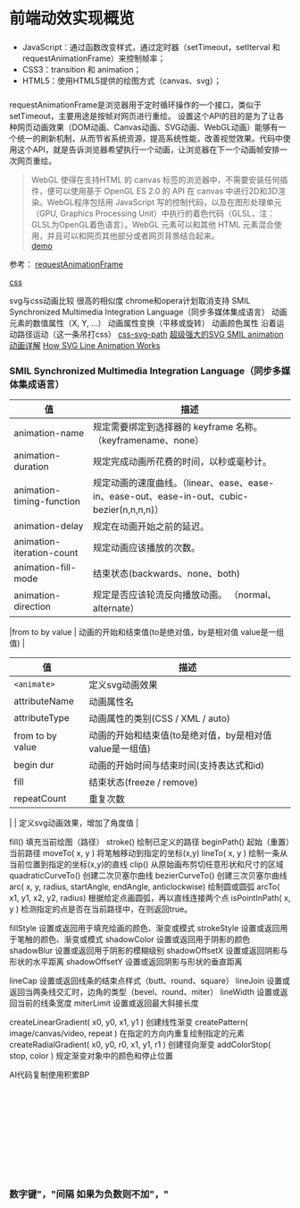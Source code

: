 # 前端动效实现概览

### 
* JavaScript：通过函数改变样式，通过定时器（setTimeout，setIterval 和 requestAnimationFrame）来控制帧率；
* CSS3：transition 和 animation；
* HTML5：使用HTML5提供的绘图方式（canvas、svg）；



###

requestAnimationFrame是浏览器用于定时循环操作的一个接口，类似于setTimeout，主要用途是按帧对网页进行重绘。
设置这个API的目的是为了让各种网页动画效果（DOM动画、Canvas动画、SVG动画、WebGL动画）能够有一个统一的刷新机制，从而节省系统资源，提高系统性能，改善视觉效果。代码中使用这个API，就是告诉浏览器希望执行一个动画，让浏览器在下一个动画帧安排一次网页重绘。

>WebGL 使得在支持HTML 的 canvas 标签的浏览器中，不需要安装任何插件，便可以使用基于 OpenGL ES 2.0 的 API 在 canvas 中进行2D和3D渲染。WebGL程序包括用 JavaScript 写的控制代码，以及在图形处理单元（GPU, Graphics Processing Unit）中执行的着色代码（GLSL，注：GLSL为OpenGL着色语言）。WebGL 元素可以和其他 HTML 元素混合使用，并且可以和网页其他部分或者网页背景结合起来。  
[demo](https://codepen.io/luo_-cc/pen/rZeZZQ)

参考：
[requestAnimationFrame](https://developer.mozilla.org/en-US/docs/Web/API/window/requestAnimationFrame) 

[css](https://codepen.io/luo_-cc/pen/WgxELE)

svg与css动画比较 很高的相似度 chrome和opera计划取消支持 SMIL Synchronized Multimedia Integration Language（同步多媒体集成语言）
动画元素的数值属性（X, Y, …）
动画属性变换（平移或旋转）
动画颜色属性
沿着运动路径运动（这一条吊打css）
[](https://codepen.io/luo_-cc/pen/KxgaQP)
[css-svg-path](https://codepen.io/luo_-cc/pen/GXqYZN)
[超级强大的SVG SMIL animation动画详解](https://www.zhangxinxu.com/wordpress/2014/08/so-powerful-svg-smil-animation/)
[How SVG Line Animation Works](https://css-tricks.com/svg-line-animation-works/)


### SMIL Synchronized Multimedia Integration Language（同步多媒体集成语言）

|值	| 描述 |
| --- | --- |
|animation-name	| 规定需要绑定到选择器的 keyframe 名称。（keyframename、none） |
|animation-duration	| 规定完成动画所花费的时间，以秒或毫秒计。 |
|animation-timing-function | 规定动画的速度曲线。（linear、ease、ease-in、ease-out、ease-in-out、cubic-bezier(n,n,n,n)） |
|animation-delay | 规定在动画开始之前的延迟。 |
|animation-iteration-count | 规定动画应该播放的次数。 |
|animation-fill-mode | 结束状态(backwards、none、both) |
|animation-direction | 规定是否应该轮流反向播放动画。 （normal、alternate） |


<set>
|from to by value | 动画的开始和结束值(to是绝对值，by是相对值 value是一组值) | 
<animate>

<animateColor>
<animateTransform>
<animateMotion>   

|值	| 描述 |
| --- | --- |
|```<animate> ```| 定义svg动画效果 |
|attributeName | 动画属性名 |
|attributeType | 动画属性的类别(CSS / XML / auto) | 
|from to by value | 动画的开始和结束值(to是绝对值，by是相对值 value是一组值) | 
|begin dur | 动画的开始时间与结束时间(支持表达式和id) | 
|fill | 结束状态(freeze / remove) | 
|repeatCount | 重复次数 | 

|<animateTransform> | 定义svg动画效果，增加了角度值 |


   


fill()  填充当前绘图（路径）
stroke() 绘制已定义的路径
beginPath()  起始（重置）当前路径
moveTo( x, y )  将笔触移动到指定的坐标(x,y)
lineTo( x, y )  绘制一条从当前位置到指定的坐标(x,y)的直线
clip()  从原始画布剪切任意形状和尺寸的区域
quadraticCurveTo()  创建二次贝塞尔曲线
bezierCurveTo()   创建三次贝塞尔曲线
arc( x, y, radius, startAngle, endAngle, anticlockwise)  绘制圆或圆弧
arcTo( x1, y1, x2, y2, radius)  根据给定点画圆弧，再以直线连接两个点
isPointInPath( x, y )  检测指定的点是否在当前路径中，在则返回true。



fillStyle  设置或返回用于填充绘画的颜色、渐变或模式
strokeStyle  设置或返回用于笔触的颜色、渐变或模式
shadowColor  设置或返回用于阴影的颜色
shadowBlur   设置或返回用于阴影的模糊级别
shadowOffsetX  设置或返回阴影与形状的水平距离
shadowOffsetY  设置或返回阴影与形状的垂直距离



lineCap  设置或返回线条的结束点样式（butt、round、square）
lineJoin  设置或返回当两条线交汇时，边角的类型（bevel、round、miter）
lineWidth  设置或返回当前的线条宽度
miterLimit  设置或返回最大斜接长度



createLinearGradient( x0, y0, x1, y1 )  创建线性渐变
createPattern( image/canvas/video, repeat )  在指定的方向内重复绘制指定的元素
createRadialGradient( x0, y0, r0, x1, y1, r1 ) 创建径向渐变
addColorStop( stop, color )  规定渐变对象中的颜色和停止位置











AI代码复制使用积累BP
<!-- Generator: Adobe Illustrator 22.1.0, SVG Export Plug-In  -->
<svg version="1.1"
	 xmlns="http://www.w3.org/2000/svg" xmlns:xlink="http://www.w3.org/1999/xlink" xmlns:a="http://ns.adobe.com/AdobeSVGViewerExtensions/3.0/"
	 x="0px" y="0px" width="64.4px" height="69.8px" viewBox="0 0 64.4 69.8" style="enable-background:new 0 0 64.4 69.8;"
	 xml:space="preserve">
<style type="text/css">
	.st0{fill:#1A7AF4;}
</style>
<defs>
</defs>
<g>
	<g>
		<path class="st0" d="M31.2,0.3L0.9,18.8C0.3,19.2,0,19.8,0,20.4v16.5c0,17.6,14,32.4,31.2,32.9c0.1,0,0.3,0,0.4,0h1.1
			c0.1,0,0.3,0,0.4,0c17.2-0.5,31.2-15.3,31.2-32.9V20.4c0-0.6-0.3-1.2-0.9-1.6L33.2,0.3C32.6-0.1,31.8-0.1,31.2,0.3z M32.2,61.8
			h-0.1c-0.3,0-0.6,0-0.8,0C18.4,61.3,8,50.2,8,37V24.7c0-0.5,0.2-0.9,0.6-1.1l22.9-14c0.4-0.3,1-0.3,1.4,0l22.8,13.9
			c0.4,0.2,0.6,0.7,0.6,1.1V37c0,13.2-10.4,24.3-23.3,24.8C32.9,61.8,32.6,61.8,32.2,61.8z"/>
	</g>
	<g>
		<path class="st0" d="M32.2,50.9c-6.8,0-12.6-4.8-14-11.5c-0.4-2.1,1-4.2,3.1-4.6c2.1-0.4,4.2,1,4.6,3.1c0.6,2.9,3.2,5.1,6.2,5.1
			c3,0,5.6-2.1,6.2-5c0.4-2.1,2.5-3.5,4.7-3.1c2.1,0.4,3.5,2.5,3.1,4.7C44.8,46.1,38.9,50.9,32.2,50.9z"/>
	</g>
</g>
</svg>

<svg version="1.1"
	 x="0px" y="0px" width="64.4px" height="69.8px" viewBox="0 0 64.4 69.8" style="enable-background:new 0 0 64.4 69.8;"
	 xml:space="preserve">
<style type="text/css">
	.st0{fill:#1A7AF4;}
</style>
<defs>
</defs>
<g>
	<g>
		<path class="st0" d="M31.2,0.3L0.9,18.8C0.3,19.2,0,19.8,0,20.4v16.5c0,17.6,14,32.4,31.2,32.9c0.1,0,0.3,0,0.4,0h1.1
			c0.1,0,0.3,0,0.4,0c17.2-0.5,31.2-15.3,31.2-32.9V20.4c0-0.6-0.3-1.2-0.9-1.6L33.2,0.3C32.6-0.1,31.8-0.1,31.2,0.3z M32.2,61.8
			h-0.1c-0.3,0-0.6,0-0.8,0C18.4,61.3,8,50.2,8,37V24.7c0-0.5,0.2-0.9,0.6-1.1l22.9-14c0.4-0.3,1-0.3,1.4,0l22.8,13.9
			c0.4,0.2,0.6,0.7,0.6,1.1V37c0,13.2-10.4,24.3-23.3,24.8C32.9,61.8,32.6,61.8,32.2,61.8z"/>
	</g>
	<g>
		<path class="st0" d="M32.2,50.9c-6.8,0-12.6-4.8-14-11.5c-0.4-2.1,1-4.2,3.1-4.6c2.1-0.4,4.2,1,4.6,3.1c0.6,2.9,3.2,5.1,6.2,5.1
			c3,0,5.6-2.1,6.2-5c0.4-2.1,2.5-3.5,4.7-3.1c2.1,0.4,3.5,2.5,3.1,4.7C44.8,46.1,38.9,50.9,32.2,50.9z"/>
	</g>
</g>
</svg>
<path class="st0" 
    d="
    M31.2,0.3
    L0.9,18.8
    C0.3,19.2,0,19.8,0,20.4
    v16.5
    c0,17.6,14,32.4,31.2,32.9
    c0.1,0,0.3,0,0.4,0
    h1.1
    c0.1,0,0.3,0,0.4,0
    c17.2-0.5,31.2-15.3,31.2-32.9
    V20.4
    c0-0.6-0.3-1.2-0.9-1.6
    L33.2,0.3C32.6-0.1,31.8-0.1,31.2,0.3
    z 
    M32.2,61.8
    h-0.1
    c-0.3,0-0.6,0-0.8,0
    C18.4,61.3,8,50.2,8,37
    V24.7
    c0-0.5,0.2-0.9,0.6-1.1l22.9-14
    c0.4-0.3,1-0.3,1.4,0l22.8,13.9
    c0.4,0.2,0.6,0.7,0.6,1.1
    V37
    c0,13.2-10.4,24.3-23.3,24.8
    C32.9,61.8,32.6,61.8,32.2,61.8
    z"/>


### 数字键"，"间隔 如果为负数则不加"，" 

